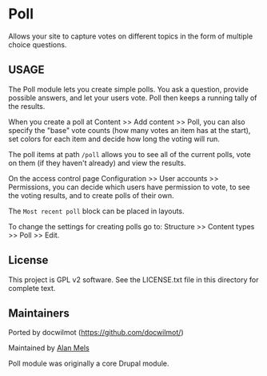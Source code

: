 Poll
===========

Allows your site to capture votes on different topics in the form of multiple
choice questions.


USAGE
-----

The Poll module lets you create simple polls. You ask a question, provide
possible answers, and let your users vote. Poll then keeps a running tally of
the results.

When you create a poll at Content >> Add content >> Poll, you can also specify
the "base" vote counts (how many votes an item has at the start), set colors for
each item and decide how long the voting will run.

The poll items at path `/poll` allows you to see all of the current polls, vote
on them (if they haven't already) and view the results.

On the access control page Configuration >> User accounts >> Permissions, you
can decide which users have permission to vote, to see the voting results, and
to create polls of their own.

The `Most recent poll` block can be placed in layouts.

To change the settings for creating polls go to:
Structure >> Content types >> Poll >> Edit.

License
-------

This project is GPL v2 software. See the LICENSE.txt file in this directory for
complete text.


Maintainers
-----------

Ported by docwilmot (https://github.com/docwilmot/)

Maintained by [Alan Mels](https://github.com/alanmels)

Poll module was originally a core Drupal module.
